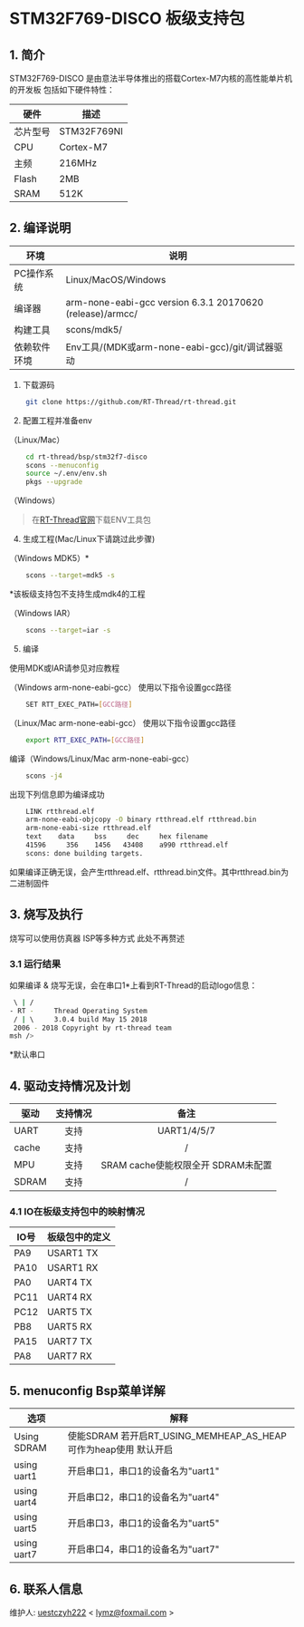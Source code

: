 # STM32F769-DISCO 板级支持包

## 1. 简介

STM32F769-DISCO 是由意法半导体推出的搭载Cortex-M7内核的高性能单片机的开发板
包括如下硬件特性：

| 硬件 | 描述 |
| -- | -- |
|芯片型号| STM32F769NI |
|CPU| Cortex-M7 |
|主频| 216MHz |
|Flash|2MB|
|SRAM|512K|

## 2. 编译说明


| 环境         | 说明                                                         |
| ------------ | ------------------------------------------------------------ |
| PC操作系统   | Linux/MacOS/Windows                                          |
| 编译器       | arm-none-eabi-gcc version 6.3.1 20170620 (release)/armcc/    |
| 构建工具     | scons/mdk5/                                                  |
| 依赖软件环境 | Env工具/(MDK或arm-none-eabi-gcc)/git/调试器驱动              |

1) 下载源码

```bash
    git clone https://github.com/RT-Thread/rt-thread.git
```

2) 配置工程并准备env

（Linux/Mac）

```bash
    cd rt-thread/bsp/stm32f7-disco
    scons --menuconfig
    source ~/.env/env.sh
    pkgs --upgrade
```

（Windows）

>在[RT-Thread官网][1]下载ENV工具包

4) 生成工程(Mac/Linux下请跳过此步骤)

（Windows MDK5）*

```bash
    scons --target=mdk5 -s
```

*该板级支持包不支持生成mdk4的工程

（Windows IAR）

```bash
    scons --target=iar -s
```

5) 编译

使用MDK或IAR请参见对应教程

（Windows arm-none-eabi-gcc）
使用以下指令设置gcc路径

```bash
    SET RTT_EXEC_PATH=[GCC路径]
```

（Linux/Mac arm-none-eabi-gcc）
使用以下指令设置gcc路径

```bash
    export RTT_EXEC_PATH=[GCC路径]
```

编译（Windows/Linux/Mac arm-none-eabi-gcc）

```bash
    scons -j4
```

出现下列信息即为编译成功

```bash
    LINK rtthread.elf
    arm-none-eabi-objcopy -O binary rtthread.elf rtthread.bin
    arm-none-eabi-size rtthread.elf
    text    data     bss     dec     hex filename
    41596     356    1456   43408    a990 rtthread.elf
    scons: done building targets.
```


如果编译正确无误，会产生rtthread.elf、rtthread.bin文件。其中rtthread.bin为二进制固件

## 3. 烧写及执行

烧写可以使用仿真器 ISP等多种方式 此处不再赘述

### 3.1 运行结果

如果编译 & 烧写无误，会在串口1*上看到RT-Thread的启动logo信息：

```bash
 \ | /
- RT -     Thread Operating System
 / | \     3.0.4 build May 15 2018
 2006 - 2018 Copyright by rt-thread team
msh />
```

*默认串口


## 4. 驱动支持情况及计划

| 驱动       | 支持情况 | 备注                               |
| ---------- | :------: | :--------------------------------: |
| UART       | 支持     | UART1/4/5/7                        |
| cache      | 支持     | /                                  |
| MPU        | 支持     | SRAM cache使能权限全开 SDRAM未配置 |
| SDRAM      | 支持     | /                                  |


### 4.1 IO在板级支持包中的映射情况

| IO号 | 板级包中的定义 |
| -- | -- |
| PA9 | USART1 TX |
| PA10 | USART1 RX |
| PA0 | UART4 TX |
| PC11 | UART4 RX |
| PC12 | UART5 TX |
| PB8 | UART5 RX |
| PA15 | UART7 TX |
| PA8  | UART7 RX |

## 5. menuconfig Bsp菜单详解

| 选项 | 解释 |
| -- | -- |
| Using SDRAM | 使能SDRAM 若开启RT_USING_MEMHEAP_AS_HEAP 可作为heap使用 默认开启 |
| using uart1 | 开启串口1，串口1的设备名为"uart1" |
| using uart4 | 开启串口2，串口1的设备名为"uart4" |
| using uart5 | 开启串口3，串口1的设备名为"uart5" |
| using uart7 | 开启串口4，串口1的设备名为"uart7" |

## 6. 联系人信息

维护人:
[uestczyh222][4] < [lymz@foxmail.com][5] >

  [1]: https://www.rt-thread.org/page/download.html
  [4]: https://github.com/uestczyh222
  [5]: mailto:lymz@foxmail.com
